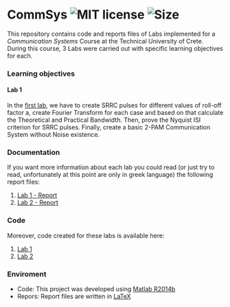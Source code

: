 # CommSys ![MIT license](https://img.shields.io/github/license/CSpyridakis/CommSys?style=plastic) ![Size](https://img.shields.io/github/repo-size/CSpyridakis/CommSys.svg?style=plastic)

This repository contains code and reports files of Labs implemented for a <i>Communication Systems</i> Course at the Technical University of Crete. During this course, 3 Labs were carried out with specific learning objectives for each.

### Learning objectives
#### Lab 1
In the [first lab](./Lab-1/),  we have to create SRRC pulses for different values of roll-off factor a, create Fourier Transform for each case and based on that calculate the Theoretical and Practical Bandwidth. Then, prove the Nyquist ISI criterion for SRRC pulses. Finally, create a basic 2-PAM Communication System without Noise existence.

### Documentation
If you want more information about each lab you could read (or just try to read, unfortunately at this point are only in greek language) the following report files:

1. [Lab 1 - Report](./Lab-1/doc/Communication_Systems_1_Exercise_1.pdf)
2. [Lab 2 - Report](./Lab-2/doc/Communication_Systems_1_Exercise_2.pdf)

### Code
Moreover, code created for these labs is available here:

1. [Lab 1](./Lab-1/src)
2. [Lab 2](./Lab-2/src)

### Enviroment
* Code: This project was developed using [Matlab R2014b](https://mathworks.com)
* Repors: Report files are written in [LaTeX](https://www.latex-project.org/)

